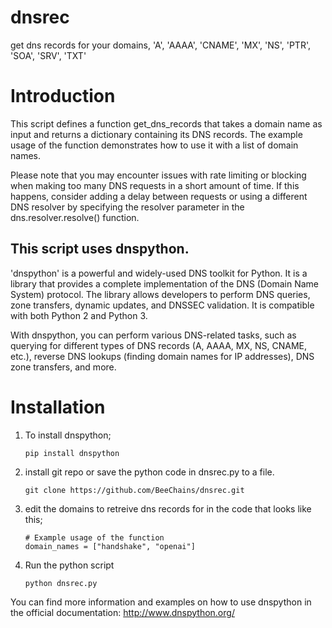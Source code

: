 # dnsrec
get dns records for your domains, 'A', 'AAAA', 'CNAME', 'MX', 'NS', 'PTR', 'SOA', 'SRV', 'TXT'

# Introduction
This script defines a function get_dns_records that takes a domain name as input and returns a dictionary containing its DNS records. The example usage of the function demonstrates how to use it with a list of domain names.

Please note that you may encounter issues with rate limiting or blocking when making too many DNS requests in a short amount of time. If this happens, consider adding a delay between requests or using a different DNS resolver by specifying the resolver parameter in the dns.resolver.resolve() function.

## This script uses dnspython. 
'dnspython' is a powerful and widely-used DNS toolkit for Python. It is a library that provides a complete implementation of the DNS (Domain Name System) protocol. The library allows developers to perform DNS queries, zone transfers, dynamic updates, and DNSSEC validation. It is compatible with both Python 2 and Python 3.

With dnspython, you can perform various DNS-related tasks, such as querying for different types of DNS records (A, AAAA, MX, NS, CNAME, etc.), reverse DNS lookups (finding domain names for IP addresses), DNS zone transfers, and more.

# Installation
1. To install dnspython;
   ```
   pip install dnspython
   ```
2. install git repo or save the python code in dnsrec.py to a file.
   ```
   git clone https://github.com/BeeChains/dnsrec.git
   ```
3. edit the domains to retreive dns records for in the code that looks like this;
   ```
   # Example usage of the function
   domain_names = ["handshake", "openai"]
   ```
4. Run the python script
   ```
   python dnsrec.py
   ```
You can find more information and examples on how to use dnspython in the official documentation: http://www.dnspython.org/
